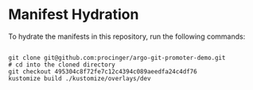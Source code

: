 
# Manifest Hydration

To hydrate the manifests in this repository, run the following commands:

```shell

git clone git@github.com:procinger/argo-git-promoter-demo.git
# cd into the cloned directory
git checkout 495304c8f72fe7c12c4394c089aeedfa24c4df76
kustomize build ./kustomize/overlays/dev
```